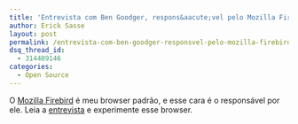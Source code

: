 ```yaml
---
title: 'Entrevista com Ben Goodger, respons&aacute;vel pelo Mozilla Firebird'
author: Erick Sasse
layout: post
permalink: /entrevista-com-ben-goodger-responsvel-pelo-mozilla-firebird/
dsq_thread_id:
  - 314409146
categories:
  - Open Source
---
```

O [Mozilla Firebird][1] &eacute; meu browser padr&atilde;o, e esse cara &eacute; o respons&aacute;vel por ele. Leia a [entrevista][2] e experimente esse browser.

 [1]: http://www.mozilla.org/products/firebird/
 [2]: http://www.neowin.net/articles.php?action=more&#038;id=76